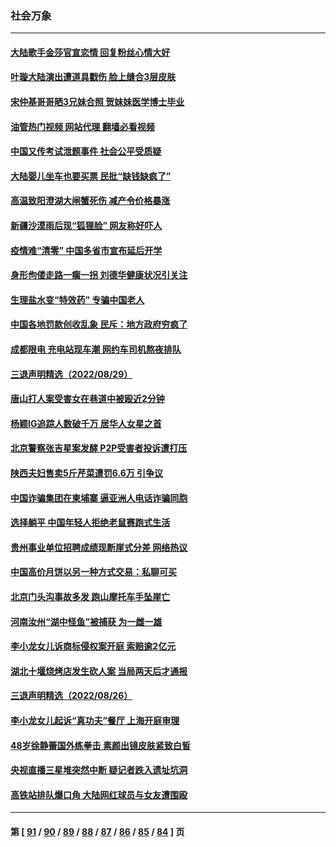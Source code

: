 ### 社会万象
---
#### [大陆歌手金莎官宣恋情 回复粉丝心情大好](../../pages/ncid282/n13814945.md?09011245) 
#### [叶璇大陆演出遭道具戳伤 脸上缝合3层皮肤](../../pages/ncid282/n13814876.md?09011245) 
#### [宋仲基哥哥晒3兄妹合照 贺妹妹医学博士毕业](../../pages/ncid282/n13814905.md?09011245) 
#### [油管热门视频 网站代理 翻墙必看视频](http://209.222.30.114:81/youtube.html?09011245)
#### [中国又传考试泄题事件 社会公平受质疑](../../pages/ncid282/n13814886.md?09011245) 
#### [大陆婴儿坐车也要买票 民批“缺钱缺疯了”](../../pages/ncid282/n13814495.md?09011245) 
#### [高温致阳澄湖大闸蟹死伤 减产令价格暴涨](../../pages/ncid282/n13814493.md?09011245) 
#### [新疆沙漠雨后现“狐狸脸” 网友称好吓人](../../pages/ncid282/n13814455.md?09011245) 
#### [疫情难“清零” 中国多省市宣布延后开学](../../pages/ncid282/n13814352.md?09011245) 
#### [身形佝偻走路一瘸一拐 刘德华健康状况引关注](../../pages/ncid282/n13814097.md?09011245) 
#### [生理盐水变“特效药” 专骗中国老人](../../pages/ncid282/n13813910.md?09011245) 
#### [中国各地罚款创收乱象 民斥：地方政府穷疯了](../../pages/ncid282/n13813735.md?09011245) 
#### [成都限电 充电站现车潮 网约车司机熬夜排队](../../pages/ncid282/n13813654.md?09011245) 
#### [三退声明精选（2022/08/29）](../../pages/ncid282/n13813459.md?09011245) 
#### [唐山打人案受害女在巷道中被殴近2分钟](../../pages/ncid282/n13812913.md?09011245) 
#### [杨颖IG追踪人数破千万 居华人女星之首](../../pages/ncid282/n13812465.md?09011245) 
#### [北京警察张吉星案发酵 P2P受害者投诉遭打压](../../pages/ncid282/n13812375.md?09011245) 
#### [陕西夫妇售卖5斤芹菜遭罚6.6万 引争议](../../pages/ncid282/n13811679.md?09011245) 
#### [中国诈骗集团在柬埔寨 逼亚洲人电话诈骗同胞](../../pages/ncid282/n13811627.md?09011245) 
#### [选择躺平 中国年轻人拒绝老鼠赛跑式生活](../../pages/ncid282/n13811578.md?09011245) 
#### [贵州事业单位招聘成绩现断崖式分差 网络热议](../../pages/ncid282/n13811460.md?09011245) 
#### [中国高价月饼以另一种方式交易：私聊可买](../../pages/ncid282/n13811337.md?09011245) 
#### [北京门头沟事故多发 跑山摩托车手坠崖亡](../../pages/ncid282/n13811392.md?09011245) 
#### [河南汝州“湖中怪鱼”被捕获 为一雌一雄](../../pages/ncid282/n13811348.md?09011245) 
#### [李小龙女儿诉商标侵权案开庭 索赔逾2亿元](../../pages/ncid282/n13811367.md?09011245) 
#### [湖北十堰烧烤店发生砍人案 当局两天后才通报](../../pages/ncid282/n13811075.md?09011245) 
#### [三退声明精选（2022/08/26）](../../pages/ncid282/n13811131.md?09011245) 
#### [李小龙女儿起诉“真功夫”餐厅 上海开庭审理](../../pages/ncid282/n13810983.md?09011245) 
#### [48岁徐静蕾国外练拳击 素颜出镜皮肤紧致白皙](../../pages/ncid282/n13811009.md?09011245) 
#### [央视直播三星堆突然中断 疑记者跌入遗址坑洞](../../pages/ncid282/n13810971.md?09011245) 
#### [高铁站排队爆口角 大陆网红球员与女友遭围殴](../../pages/ncid282/n13810748.md?09011245) 

---
#### 第 [ [91](./91.md?09011245) / [90](./90.md?09011245) / [89](./89.md?09011245) / [88](./88.md?09011245) / [87](./87.md?09011245) / [86](./86.md?09011245) / [85](./85.md?09011245) / [84](./84.md?09011245) ] 页
